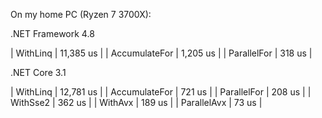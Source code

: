 On my home PC (Ryzen 7 3700X):

.NET Framework 4.8

| WithLinq | 11,385 us |
| AccumulateFor | 1,205 us |
| ParallelFor | 318 us |

.NET Core 3.1

| WithLinq | 12,781 us |
| AccumulateFor | 721 us |
| ParallelFor | 208 us |
| WithSse2 | 362 us |
| WithAvx | 189 us |
| ParallelAvx | 73 us |
